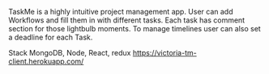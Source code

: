 TaskMe is a highly intuitive project management app.
User can add Workflows and fill them in with different tasks.
Each task has comment section for those lightbulb moments.
To manage timelines user can also set a deadline for each Task.

Stack MongoDB, Node, React, redux
https://victoria-tm-client.herokuapp.com/

